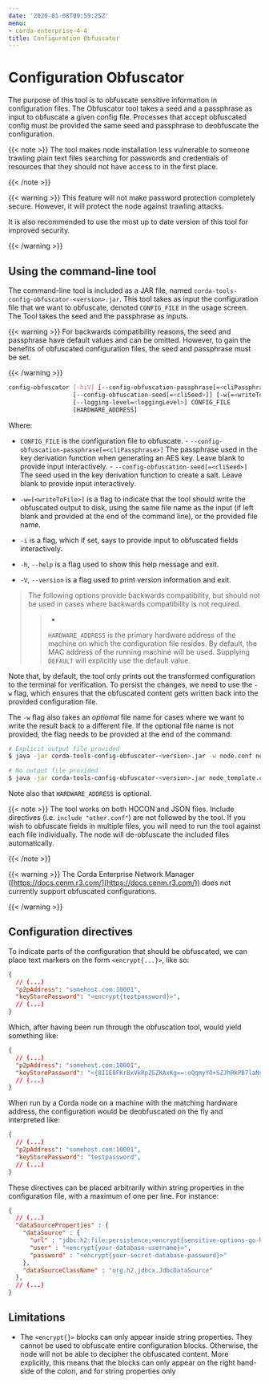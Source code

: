 ```yaml
---
date: '2020-01-08T09:59:25Z'
menu:
- corda-enterprise-4-4
title: Configuration Obfuscator
---
```



# Configuration Obfuscator

The purpose of this tool is to obfuscate sensitive information in configuration files. The Obfuscator tool takes
            a seed and a passphrase as input to obfuscate a given config file. Processes that accept obfuscated config
            must be provided the same seed and passphrase to deobfuscate the configuration.


{{< note >}}
The tool makes node installation less vulnerable to someone trawling plain text files searching for passwords and
                credentials of resources that they should not have access to in the first place.

{{< /note >}}

{{< warning >}}
This feature will not make password protection completely secure. However, it will protect the node
                against trawling attacks.

It is also recommended to use the most up to date version of this tool for improved security.

{{< /warning >}}


## Using the command-line tool

The command-line tool is included as a JAR file, named `corda-tools-config-obfuscator-<version>.jar`.
                This tool takes as input the configuration file that we want to obfuscate, denoted `CONFIG_FILE` in
                the usage screen. The Tool takes the seed and the passphrase as inputs.


{{< warning >}}
For backwards compatibility reasons, the seed and passphrase have default values and can be omitted.
                    However, to gain the benefits of obfuscated configuration files, the seed and passphrase must be set.

{{< /warning >}}

```bash
config-obfuscator [-hiV] [--config-obfuscation-passphrase[=<cliPassphrase>]]
                  [--config-obfuscation-seed[=<cliSeed>]] [-w[=<writeToFile>]]
                  [--logging-level=<loggingLevel>] CONFIG_FILE
                  [HARDWARE_ADDRESS]
```


Where:

* `CONFIG_FILE` is the configuration file to obfuscate.
                                    - `--config-obfuscation-passphrase[=<cliPassphrase>]` The passphrase used in the key derivation function when generating an AES key. Leave blank to provide input interactively.
                                    - `--config-obfuscation-seed[=<cliSeed>]` The seed used in the key derivation function to create a salt. Leave blank to provide input interactively.


* `-w=[<writeToFile>]` is a flag to indicate that the tool should write the obfuscated output to
                                    disk, using the same file name as the input (if left blank and provided at the end of the command line),
                                    or the provided file name.


* `-i` is a flag, which if set, says to provide input to obfuscated fields interactively.


* `-h`, `--help` is a flag used to show this help message and exit.


* `-V`, `--version` is a flag used to print version information and exit.


> 
> The following options provide backwards compatibility, but should not be used in cases where backwards compatibility is not required.
> 
> > 
> > 
> > * 
> > 
> > `HARDWARE_ADDRESS` is the primary hardware address of the machine on
> > which the configuration file resides. By default, the MAC address of the
> >                                                         running machine will be used. Supplying `DEFAULT` will explicitly
> >                                                         use the default value.
> > 
> > 
Note that, by default, the tool only prints out the transformed configuration to the terminal for
                verification. To persist the changes, we need to use the `-w` flag, which ensures that the obfuscated
                content gets written back into the provided configuration file.

The `-w` flag also takes an *optional* file name for cases where we want to write the result back to
                a different file. If the optional file name is not provided, the flag needs to be provided at the end
                of the command:

```bash
# Explicit output file provided
$ java -jar corda-tools-config-obfuscator-<version>.jar -w node.conf node_template.conf

# No output file provided
$ java -jar corda-tools-config-obfuscator-<version>.jar node_template.conf -w
```
Note also that `HARDWARE_ADDRESS` is optional.


{{< note >}}
The tool works on both HOCON and JSON files. Include directives (i.e. `include "other.conf"`) are not followed by the tool. If you wish to obfuscate fields in multiple files, you will need to run the tool against each file individually. The node will de-obfuscate the included files automatically.

{{< /note >}}

{{< warning >}}
The Corda Enterprise Network Manager ([https://docs.cenm.r3.com/](https://docs.cenm.r3.com/)) does not currently support obfuscated configurations.

{{< /warning >}}


## Configuration directives

To indicate parts of the configuration that should be obfuscated, we can place text markers on the form
                `<encrypt{...}>`, like so:

```json
{
  // (...)
  "p2pAddress": "somehost.com:10001",
  "keyStorePassword": "<encrypt{testpassword}>",
  // (...)
}
```
Which, after having been run through the obfuscation tool, would yield something like:

```json
{
  // (...)
  "p2pAddress": "somehost.com:10001",
  "keyStorePassword": "<{8I1E8FKrBxVkRpZGZKAxKg==:oQqmyYO+SZJhRkPB7laNyQ==}>",
  // (...)
}
```
When run by a Corda node on a machine with the matching hardware address, the configuration would be
                deobfuscated on the fly and interpreted like:

```json
{
  // (...)
  "p2pAddress": "somehost.com:10001",
  "keyStorePassword": "testpassword",
  // (...)
}
```
These directives can be placed arbitrarily within string properties in the configuration file, with a maximum of one per line.
                For instance:

```json
{
  // (...)
  "dataSourceProperties" : {
    "dataSource" : {
      "url" : "jdbc:h2:file:persistence;<encrypt{sensitive-options-go-here}>",
      "user" : "<encrypt{your-database-username}>",
      "password" : "<encrypt{your-secret-database-password}>"
    },
    "dataSourceClassName" : "org.h2.jdbcx.JdbcDataSource"
  },
  // (...)
}
```

## Limitations


* The `<encrypt{}>` blocks can only appear inside string properties. They cannot be used to obfuscate entire
                        configuration blocks. Otherwise, the node will not be able to decipher the obfuscated content. More explicitly,
                        this means that the blocks can only appear on the right hand-side of the colon, and for string properties only



